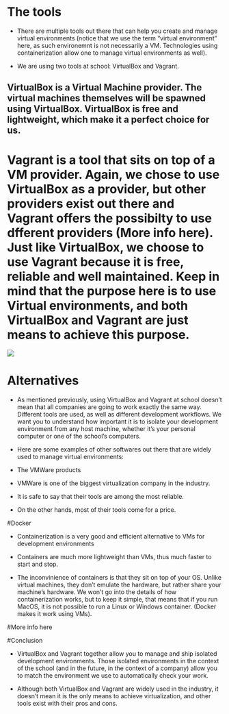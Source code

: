 # The tools

- There are multiple tools out there that can help you create and manage virtual environments (notice that we use the term “virtual environment” here, as such environemnt is not necessarily a VM. Technologies using containerization allow one to manage virtual environments as well).

- We are using two tools at school: VirtualBox and Vagrant.



## VirtualBox is a Virtual Machine provider. The virtual machines themselves will be spawned using VirtualBox. VirtualBox is free and lightweight, which make it a perfect choice for us.



# Vagrant is a tool that sits on top of a VM provider. Again, we chose to use VirtualBox as a provider, but other providers exist out there and Vagrant offers the possibilty to use dfferent providers (More info here). Just like VirtualBox, we choose to use Vagrant because it is free, reliable and well maintained. Keep in mind that the purpose here is to use Virtual environments, and both VirtualBox and Vagrant are just means to achieve this purpose.

![](https://encrypted-tbn0.gstatic.com/images?q=tbn:ANd9GcS7geIw9yJLQPsHl59_EufDgIOdtOOBABLnlg&usqp=CAU)

# Alternatives

- As mentioned previously, using VirtualBox and Vagrant at school doesn’t mean that all companies are going to work exactly the same way. Different tools are used, as well as different development workflows. We want you to understand how important it is to isolate your development environment from any host machine, whether it’s your personal computer or one of the school’s computers.



- Here are some examples of other softwares out there that are widely used to manage virtual environments:



- The VMWare products

- VMWare is one of the biggest virtualization company in the industry.

- It is safe to say that their tools are among the most reliable.

- On the other hands, most of their tools come for a price.

#Docker

- Containerization is a very good and efficient alternative to VMs for development environments

- Containers are much more lightweight than VMs, thus much faster to start and stop.

- The inconvinience of containers is that they sit on top of your OS. Unlike virtual machines, they don’t emulate the hardware, but rather share your machine’s hardware. We won’t go into the details of how containerization works, but to keep it simple, that means that if you run MacOS, it is not possible to run a Linux or Windows container. (Docker makes it work using VMs).

#More info here

#Conclusion

- VirtualBox and Vagrant together allow you to manage and ship isolated development environments. Those isolated environments in the context of the school (and in the future, in the context of a company) allow you to match the environment we use to automatically check your work.

- Although both VirtualBox and Vagrant are widely used in the industry, it doesn’t mean it is the only means to achieve virtualization, and other tools exist with their pros and cons.
